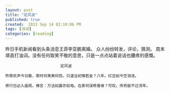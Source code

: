 ```yaml
---
layout: post
title: "定风波"
published: true
created:  2013 Sep 14 02:10:06 PM
tags: [诗词]
categories: [reading]
---
```


昨日手机新闻看到头条消息王菲李亚鹏离婚。
众人纷纷转发，评论，猜测。
周末填首打油词。没有任何取笑不敬的意思，只是一点点站着说话也腰疼的感慨。

                            定风波

    昨聚欢声今日散，聚时何羡离何怨。只道当初情若金？八年。红豆如今空泪涟。

    修行岂必入庙观，佛言：万法如露亦如电。在家何误修善缘？可叹。传奇敌不过流年。

